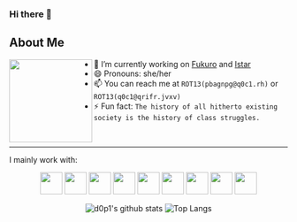 ### Hi there 👋

## About Me

<img src="https://media.giphy.com/media/LLjvtJwvzaTni/source.gif" align="left" height="150">

- 🔭 I’m currently working on [Fukuro](https://github.com/d0p1s4m4/Fukuro) and [Istar](https://github.com/d0p1s4m4/Istar)
- 😄 Pronouns: she/her
- 📫 You can reach me at `ROT13(pbagnpg@q0c1.rh)` or `ROT13(q0c1@qrifr.jvxv)`
- ⚡ Fun fact: `The history of all hitherto existing society is the history of class struggles.`


<br/>

---

I mainly work with:

<div align="center">

<img src="https://devicon.dev/devicon.git/icons/python/python-original.svg" width="40px" />
<img src="https://devicon.dev/devicon.git/icons/c/c-original.svg" width="40px" />
<img src="https://devicon.dev/devicon.git/icons/postgresql/postgresql-original-wordmark.svg" width="40px" />
<img src="https://devicon.dev/devicon.git/icons/nginx/nginx-original.svg"  width="40px">
<img src="https://devicon.dev/devicon.git/icons/linux/linux-original.svg" width="40px" />
<img src="https://upload.wikimedia.org/wikipedia/commons/0/08/EmacsIcon.svg" width="40px" />
<img src="https://devicon.dev/devicon.git/icons/vim/vim-original.svg" width="40px" />
<img src="https://devicon.dev/devicon.git/icons/gimp/gimp-original.svg" width="40px" />
<img src="https://devicon.dev/devicon.git/icons/git/git-original.svg" width="40px">

</div>

<div align="center">
  
  ![d0p1's github stats](https://github-readme-stats.vercel.app/api?username=d0p1s4m4&show_icons=true&theme=graywhite&layout=compact&hide_border=true)
  ![Top Langs](https://github-readme-stats.vercel.app/api/top-langs/?username=d0p1s4m4&hide=html&theme=graywhite&layout=compact&hide_border=true)

</div>
